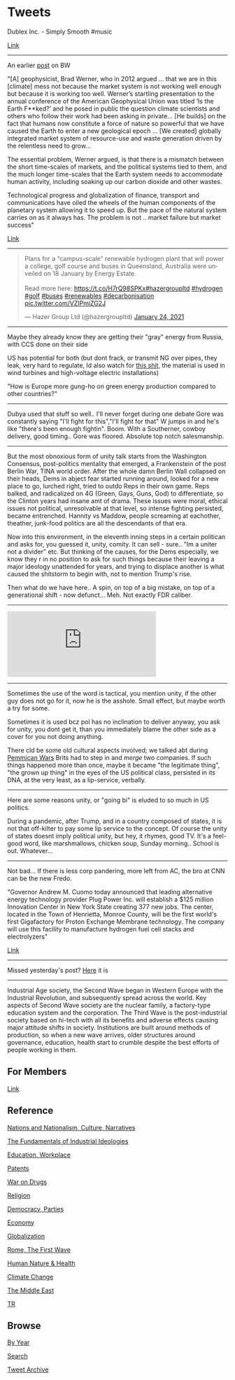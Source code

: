 # Tweets

Dublex Inc. - Simply Smooth \#music

[Link](https://youtu.be/kjtREqfIi3E)

---

An earlier [post](2014/02/is-earth-fked.md) on BW

"[A] geophysicist, Brad Werner, who in 2012 argued ... that we are in
this [climate] mess not because the market system is not working well
enough but because it is working too well. Werner’s startling
presentation to the annual conference of the American Geophysical
Union was titled ‘Is the Earth F**ked?’ and he posed in public the
question climate scientists and others who follow their work had been
asking in private... [He builds] on the fact that humans now
constitute a force of nature so powerful that we have caused the Earth
to enter a new geological epoch ... [We created] globally integrated
market system of resource-use and waste generation driven by the
relentless need to grow...

The essential problem, Werner argued, is that there is a mismatch
between the short time-scales of markets, and the political systems
tied to them, and the much longer time-scales that the Earth system
needs to accommodate human activity, including soaking up our carbon
dioxide and other wastes.

Technological progress and globalization of finance, transport and
communications have oiled the wheels of the human components of the
planetary system allowing it to speed up. But the pace of the natural
system carries on as it always has. The problem is not .. market
failure but market success"

[Link](https://theconversation.com/creative-self-destruction-and-the-climate-48303)

---

<blockquote class="twitter-tweet"><p lang="en" dir="ltr">Plans for a “campus-scale” renewable hydrogen plant that will power a college, golf course and buses in Queensland, Australia were unveiled on 18 January by Energy Estate.<br><br>Read more here: <a href="https://t.co/H7rQ98SPKx">https://t.co/H7rQ98SPKx</a><a href="https://twitter.com/hashtag/hazergroupltd?src=hash&amp;ref_src=twsrc%5Etfw">#hazergroupltd</a> <a href="https://twitter.com/hashtag/hydrogen?src=hash&amp;ref_src=twsrc%5Etfw">#hydrogen</a> <a href="https://twitter.com/hashtag/golf?src=hash&amp;ref_src=twsrc%5Etfw">#golf</a> <a href="https://twitter.com/hashtag/buses?src=hash&amp;ref_src=twsrc%5Etfw">#buses</a> <a href="https://twitter.com/hashtag/renewables?src=hash&amp;ref_src=twsrc%5Etfw">#renewables</a> <a href="https://twitter.com/hashtag/decarbonisation?src=hash&amp;ref_src=twsrc%5Etfw">#decarbonisation</a> <a href="https://t.co/VZIPmiZG2J">pic.twitter.com/VZIPmiZG2J</a></p>&mdash; Hazer Group Ltd (@hazergroupltd) <a href="https://twitter.com/hazergroupltd/status/1353477865858281474?ref_src=twsrc%5Etfw">January 24, 2021</a></blockquote> <script async src="https://platform.twitter.com/widgets.js" charset="utf-8"></script>

---

Maybe they already know they are getting their "gray" energy from
Russia, with CCS done on their side

US has potential for both (but dont frack, or transmit NG over pipes,
they leak, very hard to regulate, Id also watch for
[this shit](2019/09/sf6.md), the material is used in wind turbines and
high-voltage electric installations)

"How is Europe more gung-ho on green energy production compared to
other countries?"

---

Dubya used that stuff so well.. I'll never forget during one debate
Gore was constantly saying "I'll fight for this","I'll fight for that"
W jumps in and he's like "there's been enough fightin". Boom. With a
Southerner, cowboy delivery, good timing.. Gore was floored. Absolute
top notch salesmanship.

---

But the most obnoxious form of unity talk starts from the Washington
Consensus, post-politics mentality that emerged, a Frankenstein of the
post Berlin War, TINA world order. After the whole damn Berlin Wall
collapsed on their heads, Dems in abject fear started running around,
looked for a new place to go, lurched right, tried to outdo Reps in
their own game. Reps balked, and radicalized on 4G (Green, Gays, Guns,
God) to differentiate, so the Clinton years had insane amt of
drama. These issues were moral, ethical issues not political,
unresolvable at that level, so intense fighting persisted, became
entrenched. Hannity vs Maddow, people screaming at eachother,
theather, junk-food politics are all the descendants of that era.

Now into this environment, in the eleventh inning steps in a certain
politican and asks for, you guessed it, unity, comity. It can sell -
sure.. "Im a uniter not a divider" etc. But thinking of the causes,
for the Dems especially, we know they r in no position to ask for such
things because their leaving a major ideology unattended for years,
and trying to displace another is what caused the shitstorm to begin
with, not to mention Trump's rise.

Then what do we have here.. A spin, on top of a big mistake, on top of
a generational shift - now defunct... Meh. Not exactly FDR caliber.

---

<iframe width="340" src="https://www.youtube.com/embed/4w_bNqs0-XM?start=411&end=552" frameborder="0" allow="accelerometer; autoplay; clipboard-write; encrypted-media; gyroscope; picture-in-picture" allowfullscreen></iframe>

---

Sometimes the use of the word is tactical, you mention unity, if the
other guy does not go for it, now he is the asshole. Small effect, but
maybe worth a try for some.

Sometimes it is used bcz pol has no inclination to deliver anyway, you
ask for unity, you dont get it, than you immediately blame the other
side as a cover for you not doing anything.

There cld be some old cultural aspects involved; we talked abt during
[Pemmican Wars](2018/09/pemmican.md) Brits had to step in and *merge*
two companies. If such things happened more than once, maybe it became
"the legitimate thing", "the grown up thing" in the eyes of the US
political class, persisted in its DNA, at the very least, as a
lip-service, verbally.

---

Here are some reasons unity, or "going bi" is eluded to so much in
US politics.

During a pandemic, after Trump, and in a country composed of states,
it is not that off-kilter to pay some lip service to the concept. Of
course the unity of states doesnt imply political unity, but hey, it
rhymes, good TV. It's a feel-good word, like marshmallows, chicken
soup, Sunday morning.. School is out. Whatever...

---

Not bad... If there is less corp pandering, more left from AC, the bro
at CNN can be the new Fredo.

"Governor Andrew M. Cuomo today announced that leading alternative
energy technology provider Plug Power Inc. will establish a $125
million Innovation Center in New York State creating 377 new jobs. The
center, located in the Town of Henrietta, Monroe County, will be the
first world's first Gigafactory for Proton Exchange Membrane
technology. The company will use this facility to manufacture hydrogen
fuel cell stacks and electrolyzers"

[Link](https://www.governor.ny.gov/news/governor-cuomo-announces-hydrogen-fuel-cell-energy-provider-plug-power-build-new-innovation)

---

Missed yesterday's post? [Here](tweets/2021/week4.md) it is

---

Industrial Age society, the Second Wave began in Western Europe with
the Industrial Revolution, and subsequently spread across the
world. Key aspects of Second Wave society are the nuclear family, a
factory-type education system and the corporation. The Third Wave is
the post-industrial society based on hi-tech with all its benefits and
adverse effects causing major attitude shifts in society. Institutions
are built around methods of production, so when a new wave arrives,
older structures around governance, education, health start to crumble
despite the best efforts of people working in them.

## For Members

[Link](https://thirdwave-members.herokuapp.com)

## Reference

[Nations and Nationalism, Culture, Narratives](/2013/02/nations-and-nationalism.md)

[The Fundamentals of Industrial Ideologies](/2011/04/fundamentals-of-industrial-ideologies.md)

[Education, Workplace](2017/09/education-workplace.md)

[Patents](/2018/09/patents.md)

[War on Drugs](/2019/11/war-on-drugs.md)

[Religion](/2015/04/god-religion.md)

[Democracy, Parties](/2016/11/democracy.md)

[Economy](/2018/05/economy.md)

[Globalization](/2018/09/globalization.md)

[Rome, The First Wave](/2017/12/rome.md)

[Human Nature & Health](/2020/07/human-nature.md)

[Climate Change](/2018/12/climate.md)

[The Middle East](/2019/07/middleeast.md)

[TR](../tr)

## Browse

[By Year](years.md)

[Search](search.html)

[Tweet Archive](/tweets/README.md)


